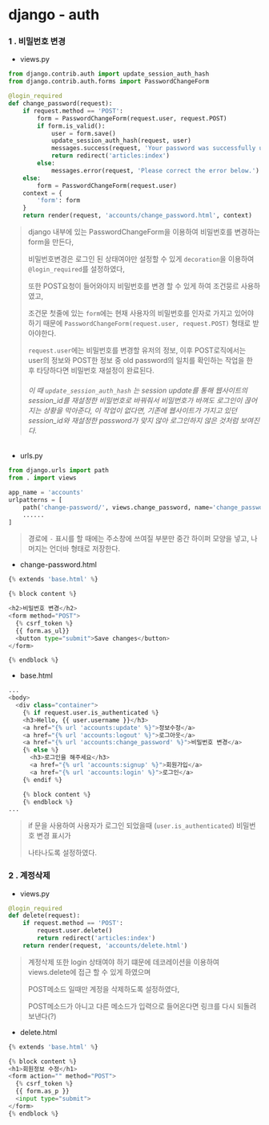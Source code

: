 # django - auth



### 1 . 비밀번호 변경

- views.py

```python
from django.contrib.auth import update_session_auth_hash
from django.contrib.auth.forms import PasswordChangeForm

@login_required
def change_password(request):
    if request.method == 'POST':
        form = PasswordChangeForm(request.user, request.POST)
        if form.is_valid():
            user = form.save()
            update_session_auth_hash(request, user)
            messages.success(request, 'Your password was successfully updated!')
            return redirect('articles:index')
        else:
            messages.error(request, 'Please correct the error below.')
    else:
        form = PasswordChangeForm(request.user)
    context = {
        'form': form
    }
    return render(request, 'accounts/change_password.html', context)
```

> django 내부에 있는 PasswordChangeForm을 이용하여 비밀번호를 변경하는 form을 만든다, 
>
> 비밀번호변경은 로그인 된 상태여야만 설정할 수 있게 `decoration`을 이용하여 `@login_required`를 설정하였다,
>
> 또한 POST요청이 들어와야지 비밀번호를 변경 할 수 있게 하여 조건뭉르 사용하였고,
>
> 조건문 첫줄에 있는 `form`에는 현재 사용자의 비밀번호를 인자로 가지고 있어야 하기 때문에 `PasswordChangeForm(request.user, request.POST)` 형태로 받아야한다.
>
> `request.user`에는 비밀번호를 변경할 유저의 정보, 이후 POST로직에서는 user의 정보와 POST한 정보 중 old password의 일치를 확인하는 작업을 한 후 타당하다면 비밀번호 재설정이 완료된다.
>
> ###### 이 때 `update_session_auth_hash` 는 session update를 통해 웹사이트의 session_id를 재설정한 비밀번호로 바꿔줘서 비밀번호가 바껴도 로그인이 끊어지는 상황을 막아준다, 이 작업이 없다면, 기존에 웹사이트가 가지고 있던 session_id와 재설정한 password가 맞지 않아 로그인하지 않은 것처럼 보여진다.



- urls.py

```python
from django.urls import path
from . import views

app_name = 'accounts'
urlpatterns = [
    path('change-password/', views.change_password, name='change_password'),
    ......
]

```

>경로에 `-` 표시를  할 때에는  주소창에 쓰여질 부분만 중간 하이퍼  모양을 넣고, 나머지는 언더바 형태로 저장한다.



- change-password.html

```python
{% extends 'base.html' %}

{% block content %}

<h2>비밀번호 변경</h2>
<form method="POST">
  {% csrf_token %}
  {{ form.as_ul}}
  <button type="submit">Save changes</button>
</form>

{% endblock %}
```

- base.html

```python
...
<body>
  <div class="container">
    {% if request.user.is_authenticated %}
    <h3>Hello, {{ user.username }}</h3>
    <a href="{% url 'accounts:update' %}">정보수정</a>
    <a href="{% url 'accounts:logout' %}">로그아웃</a>
    <a href="{% url 'accounts:change_password' %}">비밀번호 변경</a>
    {% else %}
      <h3>로그인을 해주세요</h3>
      <a href="{% url 'accounts:signup' %}">회원가입</a>
      <a href="{% url 'accounts:login' %}">로그인</a>
    {% endif %}

    {% block content %}
    {% endblock %}
...
```

> if 문을 사용하여 사용자가 로그인 되었을때 (`user.is_authenticated`) 비밀번호 변경 표시가 
>
> 나타나도록 설정하였다.





### 2 . 계정삭제

- views.py

```python
@login_required
def delete(request):
    if request.method == 'POST':
        request.user.delete()
        return redirect('articles:index')
    return render(request, 'accounts/delete.html')
```

>계정삭제 또한 login 상태여야 하기 떄문에 데코레이션을 이용하여 views.delete에 접근 할 수 있게 하였으며
>
>POST메소드 일때만 계정을 삭제하도록 설정하였다,
>
>POST메소드가 아니고 다른 메소드가 입력으로 들어온다면 링크를 다시 되돌려보낸다(?)



- delete.html

```python
{% extends 'base.html' %}

{% block content %}
<h1>회원정보 수정</h1>
<form action="" method="POST">
  {% csrf_token %}
  {{ form.as_p }}
  <input type="submit">
</form>
{% endblock %}
```